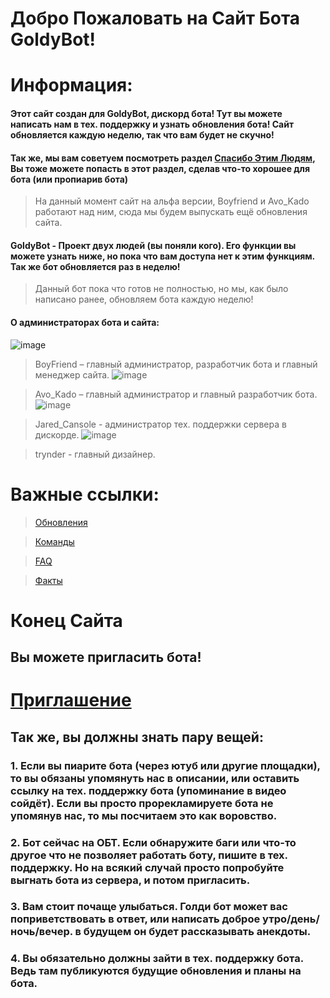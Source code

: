
# Добро Пожаловать на Сайт Бота GoldyBot!
<!-- Не трогать это -->
<script src = "/goldy.js"> 
</script>


# Информация:
#### Этот сайт создан для GoldyBot, дискорд бота! Тут вы можете написать нам в тех. поддержку и узнать обновления бота! Сайт обновляется каждую неделю, так что вам будет не скучно!
#### Так же, мы вам советуем посмотреть раздел [Спасибо Этим Людям](/thanks), Вы тоже можете попасть в этот раздел, сделав что-то хорошее для бота (или пропиарив бота)
> На данный момент сайт на альфа версии, Boyfriend и Avo_Kado работают над ним, сюда мы будем выпускать ещё обновления сайта.

#### GoldyBot - Проект двух людей (вы поняли кого). Его функции вы можете узнать ниже, но пока что вам доступа нет к этим функциям. Так же бот обновляется раз в неделю! 
> Данный бот пока что готов не полностью, но мы, как было написано ранее, обновляем бота каждую неделю!

#### О администраторах бота и сайта:
![image](https://user-images.githubusercontent.com/109531794/189470853-e72048fa-98ed-4dbe-966f-67c20fbf2e71.png)

> BoyFriend – главный администратор, разработчик бота и главный менеджер сайта.
![image](https://user-images.githubusercontent.com/109531794/189470881-f6e8132d-8006-4195-b280-dd5128cfab52.png)

> Avo_Kado – главный администратор и главный разработчик бота.
![image](https://user-images.githubusercontent.com/109531794/189470894-8cf1af05-3b9b-4ace-8e66-c247e03a4323.png)

> Jared_Cansole - администратор тех. поддержки сервера в дискорде.
![image](https://user-images.githubusercontent.com/109531794/189470909-7e875644-4de8-473a-9f74-c51c94da899a.png)

> trynder - главный дизайнер.

# Важные ссылки:

> [Обновления](/upgrades)

> [Команды](/commands)

> [FAQ](/faq)

> [Факты](/facts)




# Конец Сайта
## Вы можете пригласить бота!
# [Приглашение](https://dsc.gg/goldybot123)

## Так же, вы должны знать пару вещей:
### 1. Если вы пиарите бота (через ютуб или другие площадки), то вы обязаны упомянуть нас в описании, или оставить ссылку на тех. поддержку бота (упоминание в видео сойдёт). Если вы просто прорекламируете бота не упомянув нас, то мы посчитаем это как воровство.
### 2. Бот сейчас на ОБТ. Если обнаружите баги или что-то другое что не позволяет работать боту, пишите в тех. поддержку. Но на всякий случай просто попробуйте выгнать бота из сервера, и потом пригласить.
### 3. Вам стоит почаще улыбаться. Голди бот может вас поприветствовать в ответ, или написать доброе утро/день/ночь/вечер. в будущем он будет рассказывать анекдоты.
### 4. Вы обязательно должны зайти в тех. поддержку бота. Ведь там публикуются будущие обновления и планы на бота.
